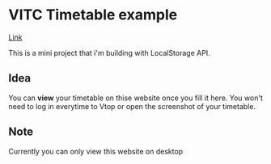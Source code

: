 # VITC Timetable example

[Link](https://lenincodes.co/vitc-timetable-example/)

This is a mini project that i'm building with LocalStorage API.

## Idea

You can **view** your timetable on thise website once you fill it here. You won't need to log in everytime to Vtop or open the screenshot of your timetable.

## Note

Currently you can only view this website on desktop
